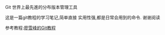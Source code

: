 Git 世界上最先進的分布版本管理工具

这是一篇git教程的学习笔记,简单直接
实用性强,都是日常会用到的命令.
谢谢阅读


参考教程:[廖雪峰的Git教程](https://www.liaoxuefeng.com/wiki/0013739516305929606dd18361248578c67b8067c8c017b000)
